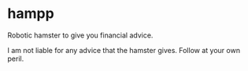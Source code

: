 # hampp
Robotic hamster to give you financial advice.

I am not liable for any advice that the hamster gives. Follow at your own peril.
